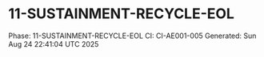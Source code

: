 # 11-SUSTAINMENT-RECYCLE-EOL
Phase: 11-SUSTAINMENT-RECYCLE-EOL
CI: CI-AE001-005
Generated: Sun Aug 24 22:41:04 UTC 2025

